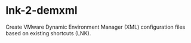 # lnk-2-demxml
Create VMware Dynamic Environment Manager (XML) configuration files based on existing shortcuts (LNK).
